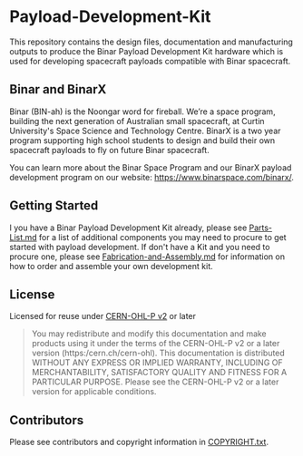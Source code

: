 # Payload-Development-Kit
This repository contains the design files, documentation and manufacturing outputs to produce the Binar Payload Development Kit hardware which is used for developing spacecraft payloads compatible with Binar spacecraft.

## Binar and BinarX
Binar (BIN-ah) is the Noongar word for fireball. We’re a space program, building the next generation of Australian small spacecraft, at Curtin University's Space Science and Technology Centre. BinarX is a two year program supporting high school students to design and build their own spacecraft payloads to fly on future Binar spacecraft.

You can learn more about the Binar Space Program and our BinarX payload development program on our website: https://www.binarspace.com/binarx/.

## Getting Started
I you have a Binar Payload Development Kit already, please see [Parts-List.md](Parts-List.md) for a list of additional components you may need to procure to get started with payload development. If don't have a Kit and you need to procure one, please see [Fabrication-and-Assembly.md](Fabrication-and-Assembly.md) for information on how to order and assemble your own development kit.

## License
Licensed for reuse under [CERN-OHL-P v2](LICENSE.txt) or later

> You may redistribute and modify this documentation and make products using it
> under the terms of the CERN-OHL-P v2 or a later version (https:/cern.ch/cern-ohl).
> This documentation is distributed WITHOUT ANY EXPRESS OR IMPLIED WARRANTY, INCLUDING
> OF MERCHANTABILITY, SATISFACTORY QUALITY AND FITNESS FOR A PARTICULAR PURPOSE.
> Please see the CERN-OHL-P v2 or a later version for applicable conditions.

## Contributors
Please see contributors and copyright information in [COPYRIGHT.txt](COPYRIGHT.txt).
